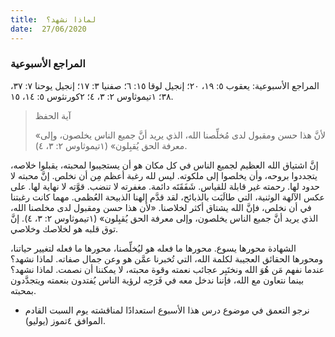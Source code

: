 ```yaml
---
title:  لماذا نشهد؟
date:  27/06/2020
---
```


### المراجع الأسبوعية
المراجع الأسبوعية: يعقوب ٥: ١٩، ٢٠؛ إنجيل لوقا ١٥: ٦؛ صفنيا ٣: ١٧؛ إنجيل يوحنا ٧: ٣٧، ٣٨؛ ١تيموثاوس ٢: ٣، ٤؛ ٢كورنثوس ٥: ١٤، ١٥.

> <p>آية الحفظ</p>
> «لأنَّ هذا حسن ومقبول لدى مُخلِّصنا الله، الذي يريد أنَّ جميع الناس يخلصون، وإلى معرفة الحق يُقبِلون» (١تيموثاوس ٢: ٣، ٤).

إنَّ اشتياق الله العظيم لجميع الناس في كل مكان هو أن يستجيبوا لمحبته، يقبلوا خلاصه، يتجددوا بروحه، وأن يخلصوا إلى ملكوته. ليس لله رغبة أعظم مِن أن نخلص. إنَّ محبته لا حدود لها. رحمته غير قابلة للقياس. شَفَقَتَه دائمة. مغفرته لا تنضب. قوَّته لا نهاية لها. على عكس الآلهة الوثنية، التي طالَبَت بالذبائح، لقد قدَّم إلهنا الذبيحة العُظمى. مهما كانت رغبتنا في أن نخلص، فإنَّ الله يشتاق أكثر لخلاصنا. «لأن هذا حسن ومقبول لدى مخلصنا الله، الذي يريد أنَّ جميع الناس يخلصون، وإلى معرفة الحق يُقبِلون» (١تيموثاوس ٢: ٣، ٤). إنَّ توق قلبه هو لخلاصك وخلاصي.

الشهادة محورها يسوع. محورها ما فعله هو ليُخلِّصنا، محورها ما فعله لتغيير حياتنا، ومحورها الحقائق العجيبة لكلمة الله، التي تُخبرنا عمَّن هو وعن جمال صفاته. لماذا نشهد؟ عندما نفهم مَن هُوَ الله ونختَبِر عجائب نعمته وقوة محبته، لا يمكننا أن نصمت. لماذا نشهد؟ بينما نتعاون مع الله، فإننا ندخل معه في فَرَحِه لرؤية الناس يُفتدون بنعمته ويتجدَّدون بمحبته.

* نرجو التعمق في موضوع درس هذا الأسبوع استعدادًا لمناقشته يوم السبت القادم الموافق ٤تموز (يوليو).